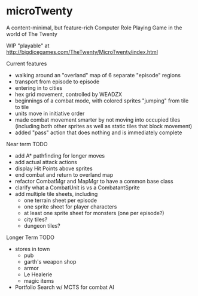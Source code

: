 # microTwenty
A content-minimal, but feature-rich Computer Role Playing Game in the world of The Twenty

WIP "playable" at http://bigdicegames.com/TheTwenty/MicroTwenty/index.html

Current features
- walking around an "overland" map of 6 separate "episode" regions
- transport from episode to episode
- entering in to cities
- hex grid movement, controlled by WEADZX
- beginnings of a combat mode, with colored sprites "jumping" from tile to tile
- units move in initiative order
- made combat movement smarter by not moving into occupied tiles (including both other sprites as well as static tiles that block movement)
- added "pass" action that does nothing and is immediately complete

Near term TODO
- add A* pathfinding for longer moves
- add actual attack actions
- display Hit Points above sprites
- end combat and return to overland map
- refactor CombatMgr and MapMgr to have a common base class
- clarify what a CombatUnit is vs a CombatantSprite
- add multiple tile sheets, including
  - one terrain sheet per episode
  - one sprite sheet for player characters
  - at least one sprite sheet for monsters (one per episode?)
  - city tiles?
  - dungeon tiles?

Longer Term TODO
- stores in town
  - pub
  - garth's weapon shop
  - armor
  - Le Healerie
  - magic items
- Portfolio Search w/ MCTS for combat AI